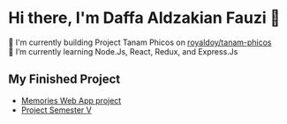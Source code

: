 # Hi there, I'm Daffa Aldzakian Fauzi 👋

🔭 I'm currently building Project Tanam Phicos on [royaldoy/tanam-phicos](https://github.com/royaldoy/tanam-phicos) <br>
🌱 I’m currently learning Node.Js, React, Redux, and Express.Js <br>

## My Finished Project 

- [Memories Web App project](https://github.com/niredocz/memories-project)
- [Project Semester V](https://github.com/niredocz/silver-goggles)
<!--
**niredocz/niredocz** is a ✨ _special_ ✨ repository because its `README.md` (this file) appears on your GitHub profile.
📫 I'm also currently create a final project for my college on 
Here are some ideas to get you started:
- 👯 I’m looking to collaborate on ...
- 🤔 I’m looking for help with ...
- 💬 Ask me about ...
- 📫 How to reach me: ...
- 😄 Pronouns: ...
- ⚡ Fun fact: ...
-->
